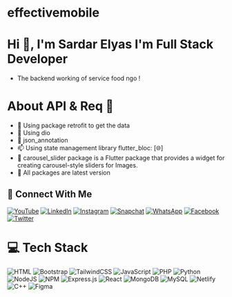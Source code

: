 # effectivemobile

# Hi 👋, I'm Sardar Elyas I'm Full Stack Developer 
-  The backend working of service food ngo !

# About API & Req 🚀
- 🔭 Using package retrofit to get the data
- 🌱 Using dio
- 🥅 json_annotation 
- 📫 Using state management library flutter_bloc:  [🌐]
- 📝 carousel_slider package is a Flutter package that provides a widget for creating carousel-style sliders for Images.
- 💸 All packages are latest version


## 🤝 Connect With Me
[![YouTube](https://img.shields.io/badge/YouTube-%231DA1F2.svg?logo=YouTube&logoColor=white)]() 
[![LinkedIn](https://img.shields.io/badge/LinkedIn-%230077B5.svg?logo=linkedin&logoColor=white)]() 
[![Instagram](https://img.shields.io/badge/Instagram-%231DA1F2.svg?logo=Instagram&logoColor=white)]() 
[![Snapchat](https://img.shields.io/badge/Snapchat-%230077B5.svg?logo=Snapchat&logoColor=white)]() 
[![WhatsApp](https://img.shields.io/badge/WhatsApp-%231DA1F2.svg?logo=WhatsApp&logoColor=white)]() 
[![Facebook](https://img.shields.io/badge/Facebook-%230077B5.svg?logo=Facebook&logoColor=white)]() 
[![Twitter](https://img.shields.io/badge/Twitter-%231DA1F2.svg?logo=Twitter&logoColor=white)]() 

# 💻 Tech Stack
![HTML](https://img.shields.io/badge/html5-%23E34F26.svg?style=for-the-badge&logo=html5&logoColor=white) ![Bootstrap](https://img.shields.io/badge/bootstrap-%23563D7C.svg?style=for-the-badge&logo=bootstrap&logoColor=white) ![TailwindCSS](https://img.shields.io/badge/tailwindcss-%2338B2AC.svg?style=for-the-badge&logo=tailwind-css&logoColor=white) ![JavaScript](https://img.shields.io/badge/javascript-%23323330.svg?style=for-the-badge&logo=javascript&logoColor=%23F7DF1E) ![PHP](https://img.shields.io/badge/php-%23777BB4.svg?style=for-the-badge&logo=php&logoColor=white) ![Python](https://img.shields.io/badge/python-3670A0?style=for-the-badge&logo=python&logoColor=ffdd54) ![NodeJS](https://img.shields.io/badge/node.js-6DA55F?style=for-the-badge&logo=node.js&logoColor=white) ![NPM](https://img.shields.io/badge/NPM-%23000000.svg?style=for-the-badge&logo=npm&logoColor=white) ![Express.js](https://img.shields.io/badge/express.js-%23404d59.svg?style=for-the-badge&logo=express&logoColor=%2361DAFB) ![React](https://img.shields.io/badge/react-%2320232a.svg?style=for-the-badge&logo=react&logoColor=%2361DAFB) ![MongoDB](https://img.shields.io/badge/MongoDB-%234ea94b.svg?style=for-the-badge&logo=mongodb&logoColor=white) ![MySQL](https://img.shields.io/badge/mysql-%2300f.svg?style=for-the-badge&logo=mysql&logoColor=white) ![Netlify](https://img.shields.io/badge/netlify-%23000000.svg?style=for-the-badge&logo=netlify&logoColor=#00C7B7) ![C++](https://img.shields.io/badge/c++-%2300599C.svg?style=for-the-badge&logo=c%2B%2B&logoColor=white) ![Figma](https://img.shields.io/badge/figma-%23F24E1E.svg?style=for-the-badge&logo=figma&logoColor=white)  

